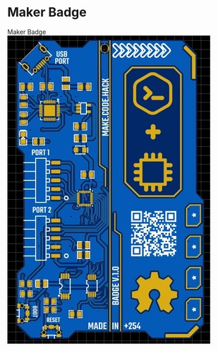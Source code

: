 # Maker Badge
 Maker Badge
 <a href="https://github.com/phinalabs/Maker-Badge">
    <img src="PCB/Maker_Badge_2d_view.jpg" alt="Logo" max-width="600" max-height="600">
  </a>
